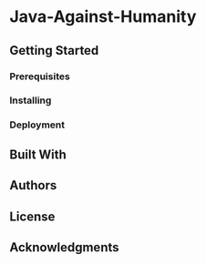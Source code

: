 # Java-Against-Humanity
## Getting Started
### Prerequisites
### Installing
### Deployment
## Built With
## Authors
## License
## Acknowledgments
